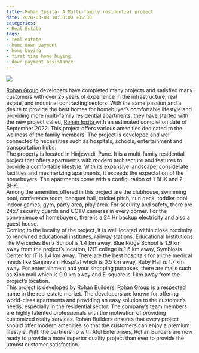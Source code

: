 ```yaml
---
title: Rohan Ipsita- A Multi-family residential project
date: 2020-03-08 10:30:00 +05:30
categories:
- Real Estate
tags:
- real estate
- home down payment
- home buying
- first time home buying
- down payment assistance
---
```


**[![](https://lh5.googleusercontent.com/0ede4KSNEYXThFZEAGAgoItSeV0HEzofVedZwK-WhmwepL61eDBJNHZuauE1YX3mfonNNzY9TFF6vocHZU3syoqfiSgzbDyJ-pT6nF9-CAVPQDcl9si3hNBiJP7oSBgFp8eGFN5B)](https://homecapital.in/project/42/rohan-ipsita)**

[Rohan Group](https://homecapital.in/offering/developers/Rohan-Builders) developers have completed many projects and satisfied many customers with over 25 years of experience in the infrastructure, real estate, and industrial contracting sectors. With the same passion and a desire to provide the best homes for homebuyer’s comfortable lifestyle and providing more multi-family residential apartments, they have started with the new project called, [Rohan Ipsita ](https://homecapital.in/project/42/rohan-ipsita)with an estimated completion date of September 2022. This project offers various amenities dedicated to the wellness of the family members. The project is developed and well connected to necessities such as hospitals, schools, entertainment and transportation hubs.
\
The property is located in Hinjewadi, Pune. It is a multi-family residential project that offers apartments with modern architecture and features to provide a comfortable lifestyle. With its expansive landscape, considerate facilities and mesmerizing apartments, it exceeds the expectation of the homebuyers. The apartments come with a configuration of 1 BHK and 2 BHK.
\
Among the amenities offered in this project are the clubhouse, swimming pool, conference room, banquet hall, cricket pitch, sun deck, toddler pool, indoor games, gym, party area, play area. For security and safety, there are 24x7 security guards and CCTV cameras in every corner. For the convenience of homebuyers, there is a 24 Hr backup electricity and also a guest house.
\
Coming to the locality of the project, it is well located within close proximity to renowned educational institutes, railway stations. Educational Institutions like Mercedes Benz School is 1.4 km away, Blue Ridge School is 1.9 km away from the project’s location, I2IT college is 1.5 km away, Symbiosis Center for IT is 1.4 km away. There are the best hospitals for all the medical needs like Sanjeevani Hospital which is 0.5 km away, Ruby Hall is 1.7 km away. For entertainment and your shopping purposes, there are malls such as Xion mall which is 0.9 km away and E-square is 1 km away from the project’s location.
\
This project is developed by Rohan Builders. Rohan Group is a respected name in the real estate market. The developers are known for offering world-class apartments and providing an easy solution to the customer’s needs, especially in the residential sector. The company’s team members are highly talented professionals with the motivation of providing customized realty services. Rohan Builders ensures that every project should offer modern amenities so that the customers can enjoy a premium lifestyle. With the partnership with Atul Enterprises, Rohan Builders are now ready to provide a more superior quality project than ever to provide the utmost customer satisfaction.